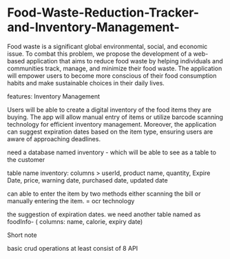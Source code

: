 # Food-Waste-Reduction-Tracker-and-Inventory-Management-

Food waste is a significant global environmental, social, and economic issue. To combat this problem, we propose the development of a web-based application that aims to reduce food waste by helping individuals and communities track, manage, and minimize their food waste. The application will empower users to become more conscious of their food consumption habits and make sustainable choices in their daily lives.

features:
Inventory Management

Users will be able to create a digital inventory of the food items they are buying. The app will allow manual entry of items or utilize barcode scanning technology for efficient inventory management. Moreover, the application can suggest expiration dates based on the item type, ensuring users are aware of approaching deadlines. 


need a database named inventory  - which will be able to see as a table to the customer 

table name inventory: columns > userId, product name, quantity, Expire Date, price, warning date, purchased date, updated date  

can able to enter the item by two methods either scanning the bill or manually entering the item. = ocr technology 

the suggestion of expiration dates. we need another table named as foodInfo- ( columns: name, calorie, expiry date)


Short note 

basic crud operations at least consist of 8 API

